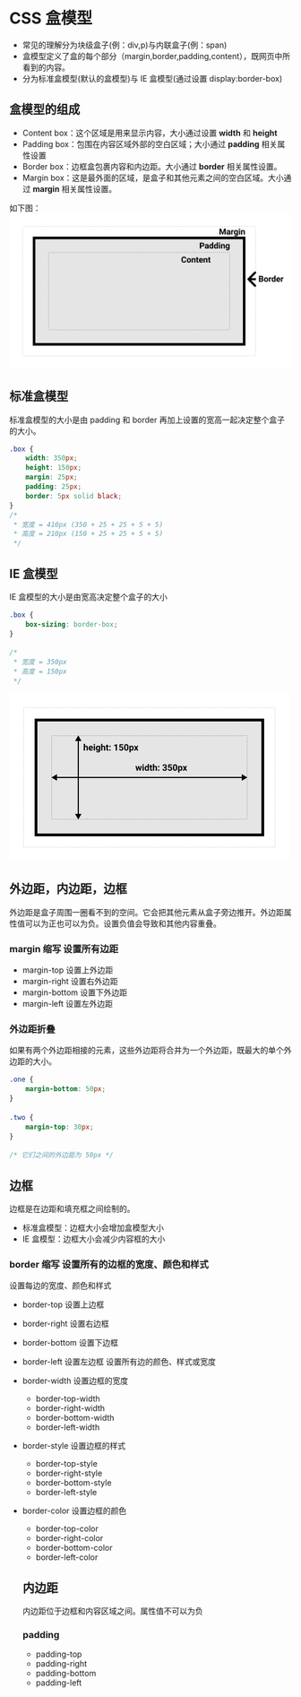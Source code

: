 # CSS 盒模型

- 常见的理解分为块级盒子(例：div,p)与内联盒子(例：span)
- 盒模型定义了盒的每个部分（margin,border,padding,content），既网页中所看到的内容。
- 分为标准盒模型(默认的盒模型)与 IE 盒模型(通过设置 display:border-box)

## 盒模型的组成

- Content box：这个区域是用来显示内容，大小通过设置 **width** 和 **height**
- Padding box：包围在内容区域外部的空白区域；大小通过 **padding** 相关属性设置
- Border box：边框盒包裹内容和内边距。大小通过 **border** 相关属性设置。
- Margin box：这是最外面的区域，是盒子和其他元素之间的空白区域。大小通过 **margin** 相关属性设置。

如下图：
![盒模型](/CSS/study-plan/img/box-model.png)

## 标准盒模型

标准盒模型的大小是由 padding 和 border 再加上设置的宽高一起决定整个盒子的大小。

```css
.box {
	width: 350px;
	height: 150px;
	margin: 25px;
	padding: 25px;
	border: 5px solid black;
}
/*  
 * 宽度 = 410px (350 + 25 + 25 + 5 + 5)
 * 高度 = 210px (150 + 25 + 25 + 5 + 5)
 */
```

## IE 盒模型

IE 盒模型的大小是由宽高决定整个盒子的大小

```css
.box {
	box-sizing: border-box;
}

/* 
 * 宽度 = 350px
 * 高度 = 150px
 */
```

![标准盒模型计算图](/CSS//study-plan/img/standard-box-model.png)

## 外边距，内边距，边框

外边距是盒子周围一圈看不到的空间。它会把其他元素从盒子旁边推开。外边距属性值可以为正也可以为负。设置负值会导致和其他内容重叠。

### margin 缩写 设置所有边距

- margin-top 设置上外边距
- margin-right 设置右外边距
- margin-bottom 设置下外边距
- margin-left 设置左外边距

### 外边距折叠

如果有两个外边距相接的元素，这些外边距将合并为一个外边距，既最大的单个外边距的大小。

```css
.one {
	margin-bottom: 50px;
}

.two {
	margin-top: 30px;
}

/* 它们之间的外边距为 50px */
```

## 边框

边框是在边距和填充框之间绘制的。

- 标准盒模型：边框大小会增加盒模型大小
- IE 盒模型：边框大小会减少内容框的大小

### border 缩写 设置所有的边框的宽度、颜色和样式

设置每边的宽度、颜色和样式

- border-top 设置上边框
- border-right 设置右边框
- border-bottom 设置下边框
- border-left 设置左边框
  设置所有边的颜色、样式或宽度
- border-width 设置边框的宽度
  - border-top-width
  - border-right-width
  - border-bottom-width
  - border-left-width
- border-style 设置边框的样式
  - border-top-style
  - border-right-style
  - border-bottom-style
  - border-left-style
- border-color 设置边框的颜色

  - border-top-color
  - border-right-color
  - border-bottom-color
  - border-left-color

  ## 内边距

  内边距位于边框和内容区域之间。属性值不可以为负

  ### padding

  - padding-top
  - padding-right
  - padding-bottom
  - padding-left
